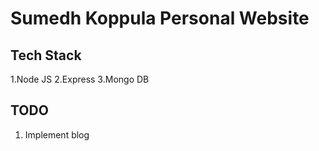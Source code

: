 # Sumedh Koppula Personal Website

## Tech Stack
1.Node JS
2.Express
3.Mongo DB

## TODO
1. Implement blog
